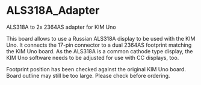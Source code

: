 # ALS318A_Adapter
ALS318A to 2x 2364AS adapter for KIM Uno

This board allows to use a Russian ALS318A display to be used with the KIM Uno. It connects the 17-pin connector to a dual 2364AS footprint matching the KIM Uno board.
As the ALS318A is a common cathode type display, the KIM Uno software needs to be adjusted for use with CC displays, too.

Footprint position has been checked against the original KIM Uno board. 
Board outline may still be too large. Please check before ordering.
